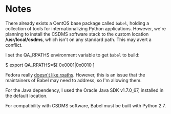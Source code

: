 # Notes

There already exists a CentOS base package called `babel`,
holding a collection of tools for internationalizing Python applications.
However,
we're planning to install the CSDMS software stack 
to the custom location **/usr/local/csdms**,
which isn't on any standard path.
This may avert a conflict.

I set the QA_RPATHS environment variable 
to get `babel` to build:

   $ export QA_RPATHS=$[ 0x0001|0x0010 ]

Fedora really [doesn't like rpaths](http://fedoraproject.org/wiki/RPath_Packaging_Draft).
However,
this is an issue that the maintainers of Babel may need to address,
so I'm allowing them.

For the Java dependency,
I used the Oracle Java SDK v1.7.0_67, 
installed in the default location.

For compatibility with CSDMS software,
Babel must be built with Python 2.7.
